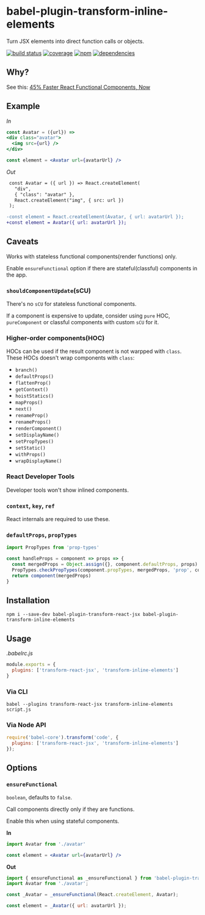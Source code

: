 # babel-plugin-transform-inline-elements

Turn JSX elements into direct function calls or objects.

[![build status](https://travis-ci.org/dk00/babel-plugin-transform-inline-elements.svg)](https://travis-ci.org/dk00/babel-plugin-transform-inline-elements)
[![coverage](https://codecov.io/gh/dk00/babel-plugin-transform-inline-elements/branch/master/graph/badge.svg)](https://codecov.io/gh/dk00/babel-plugin-transform-inline-elements)
[![npm](https://img.shields.io/npm/v/babel-plugin-transform-inline-elements.svg)](https://npm.im/babel-plugin-transform-inline-elements)
[![dependencies](https://david-dm.org/dk00/babel-plugin-transform-inline-elements/status.svg)](https://david-dm.org/dk00/babel-plugin-transform-inline-elements)

## Why?

See this: [45% Faster React Functional Components, Now](//medium.com/missive-app/45-faster-react-functional-components-now-3509a668e69f)

## Example

*In*

```jsx
const Avatar = ({url}) =>
<div class="avatar">
  <img src={url} />
</div>

const element = <Avatar url={avatarUrl} />
```

*Out*

```diff
 const Avatar = ({ url }) => React.createElement(
   "div",
   { "class": "avatar" },
   React.createElement("img", { src: url })
 );

-const element = React.createElement(Avatar, { url: avatarUrl });
+const element = Avatar({ url: avatarUrl });
```

## Caveats

Works with stateless functional components(render functions) only.

Enable `ensureFunctional` option if there are stateful(classful) components in the app.

### `shouldComponentUpdate`(sCU)

There's no `sCU` for stateless functional components.

If a component is expensive to update, consider using `pure` HOC, `pureComponent` or classful components with custom `sCU` for it.

### Higher-order components(HOC)

HOCs can be used if the result component is not warpped with `class`. These HOCs doesn't wrap components with `class`:

- `branch()`
- `defaultProps()`
- `flattenProp()`
- `getContext()`
- `hoistStatics()`
- `mapProps()`
- `next()`
- `renameProp()`
- `renameProps()`
- `renderComponent()`
- `setDisplayName()`
- `setPropTypes()`
- `setStatic()`
- `withProps()`
- `wrapDisplayName()`

### React Developer Tools

Developer tools won't show inlined components.

### `context`, `key`, `ref`

React internals are required to use these.

### `defaultProps`, `propTypes`

```js
import PropTypes from 'prop-types'

const handleProps = component => props => {
  const mergedProps = Object.assign({}, component.defaultProps, props)
  PropTypes.checkPropTypes(component.propTypes, mergedProps, 'prop', component.displayName)
  return component(mergedProps)
}
```

## Installation

```
npm i --save-dev babel-plugin-transform-react-jsx babel-plugin-transform-inline-elements
```

## Usage

*.babelrc.js*

```js
module.exports = {
  plugins: ['transform-react-jsx', 'transform-inline-elements']
}
```

### Via CLI

```
babel --plugins transform-react-jsx transform-inline-elements script.js
```

### Via Node API

```js
require('babel-core').transform('code', {
  plugins: ['transform-react-jsx', 'transform-inline-elements']
});
```

## Options

### `ensureFunctional`

`boolean`, defaults to `false`.

Call components directly only if they are functions.

Enable this when using stateful components.

**In**

```jsx
import Avatar from './avatar'

const element = <Avatar url={avatarUrl} />
```

**Out**

```js
import { ensureFunctional as _ensureFunctional } from 'babel-plugin-transform-inline-elements/es/helpers.js';
import Avatar from './avatar';

const _Avatar = _ensureFunctional(React.createElement, Avatar);

const element = _Avatar({ url: avatarUrl });
```
